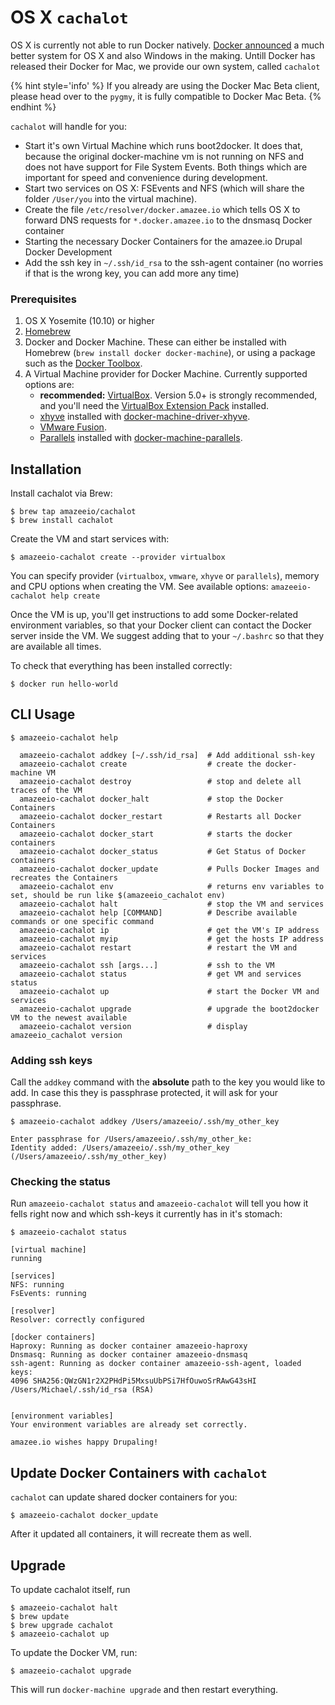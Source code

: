 # OS X `cachalot`

 OS X is currently not able to run Docker natively. [Docker announced](https://blog.docker.com/2016/03/docker-for-mac-windows-beta/) a much better system for OS X and also Windows in the making. Untill Docker has released their Docker for Mac, we provide our own system, called `cachalot`

{% hint style='info' %}
If you already are using the Docker Mac Beta client, please head over to the `pygmy`, it is fully compatible to Docker Mac Beta.
{% endhint %}


`cachalot` will handle for you:
* Start it's own Virtual Machine which runs boot2docker. It does that, because the original docker-machine vm is not running on NFS and does not have support for File System Events. Both things which are important for speed and convenience during development. 
* Start two services on OS X: FSEvents and NFS (which will share the folder `/User/you` into the virtual machine).
* Create the file `/etc/resolver/docker.amazee.io` which tells OS X to forward DNS requests for `*.docker.amazee.io` to the dnsmasq Docker container
* Starting the necessary Docker Containers for the amazee.io Drupal Docker Development
* Add the ssh key in `~/.ssh/id_rsa` to the ssh-agent container (no worries if that is the wrong key, you can add more any time)

### Prerequisites

1. OS X Yosemite (10.10) or higher
1. [Homebrew](https://github.com/Homebrew/homebrew)
1. Docker and Docker Machine. These can either be installed with Homebrew (`brew install docker docker-machine`), or using a package such as the [Docker Toolbox](https://www.docker.com/products/docker-toolbox).
1. A Virtual Machine provider for Docker Machine. Currently supported options are:
    * **recommended:** [VirtualBox](https://www.virtualbox.org). Version 5.0+ is strongly recommended, and you'll need the [VirtualBox Extension Pack](https://www.virtualbox.org/wiki/Downloads) installed.
    * [xhyve](http://www.xhyve.org/) installed with [docker-machine-driver-xhyve](https://github.com/zchee/docker-machine-driver-xhyve#install).
    * [VMware Fusion](http://www.vmware.com/products/fusion).
    * [Parallels](https://www.parallels.com/products/desktop/) installed with [docker-machine-parallels](https://github.com/Parallels/docker-machine-parallels).

## Installation

Install cachalot via Brew:

    $ brew tap amazeeio/cachalot
    $ brew install cachalot

Create the VM and start services with:

    $ amazeeio-cachalot create --provider virtualbox

You can specify provider (`virtualbox`, `vmware`, `xhyve` or `parallels`), memory and CPU options when creating the VM. See available options: `amazeeio-cachalot help create`

Once the VM is up, you'll get instructions to add some Docker-related environment variables, so that your Docker client can contact the Docker server inside the VM. We suggest adding that to your `~/.bashrc` so that they are available all times.

To check that everything has been installed correctly:

    $ docker run hello-world

## CLI Usage

```
$ amazeeio-cachalot help

  amazeeio-cachalot addkey [~/.ssh/id_rsa]  # Add additional ssh-key
  amazeeio-cachalot create                  # create the docker-machine VM
  amazeeio-cachalot destroy                 # stop and delete all traces of the VM
  amazeeio-cachalot docker_halt             # stop the Docker Containers
  amazeeio-cachalot docker_restart          # Restarts all Docker Containers
  amazeeio-cachalot docker_start            # starts the docker containers
  amazeeio-cachalot docker_status           # Get Status of Docker containers
  amazeeio-cachalot docker_update           # Pulls Docker Images and recreates the Containers
  amazeeio-cachalot env                     # returns env variables to set, should be run like $(amazeeio_cachalot env)
  amazeeio-cachalot halt                    # stop the VM and services
  amazeeio-cachalot help [COMMAND]          # Describe available commands or one specific command
  amazeeio-cachalot ip                      # get the VM's IP address
  amazeeio-cachalot myip                    # get the hosts IP address
  amazeeio-cachalot restart                 # restart the VM and services
  amazeeio-cachalot ssh [args...]           # ssh to the VM
  amazeeio-cachalot status                  # get VM and services status
  amazeeio-cachalot up                      # start the Docker VM and services
  amazeeio-cachalot upgrade                 # upgrade the boot2docker VM to the newest available
  amazeeio-cachalot version                 # display amazeeio_cachalot version
```

### Adding ssh keys

Call the `addkey` command with the **absolute** path to the key you would like to add. In case this they is passphrase protected, it will ask for your passphrase.

    $ amazeeio-cachalot addkey /Users/amazeeio/.ssh/my_other_key
    
    Enter passphrase for /Users/amazeeio/.ssh/my_other_ke:
    Identity added: /Users/amazeeio/.ssh/my_other_key (/Users/amazeeio/.ssh/my_other_key) 
    
### Checking the status

Run `amazeeio-cachalot status` and `amazeeio-cachalot` will tell you how it fells right now and which ssh-keys it currently has in it's stomach:

    $ amazeeio-cachalot status
    
    [virtual machine]
    running

    [services]
    NFS: running
    FsEvents: running

    [resolver]
    Resolver: correctly configured

    [docker containers]
    Haproxy: Running as docker container amazeeio-haproxy
    Dnsmasq: Running as docker container amazeeio-dnsmasq
    ssh-agent: Running as docker container amazeeio-ssh-agent, loaded keys:
    4096 SHA256:QWzGN1r2X2PHdPi5MxsuUbPSi7HfOuwoSrRAwG43sHI /Users/Michael/.ssh/id_rsa (RSA)


    [environment variables]
    Your environment variables are already set correctly.

    amazee.io wishes happy Drupaling!

## Update Docker Containers with `cachalot`

`cachalot` can update shared docker containers for you:

    $ amazeeio-cachalot docker_update
    
After it updated all containers, it will recreate them as well.

## Upgrade

To update cachalot itself, run

    $ amazeeio-cachalot halt
    $ brew update
    $ brew upgrade cachalot
    $ amazeeio-cachalot up

To update the Docker VM, run:

    $ amazeeio-cachalot upgrade

This will run `docker-machine upgrade` and then restart everything.

